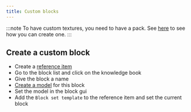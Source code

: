 ```yaml
---
title: Custom blocks
---
```


:::note To have custom textures, you need to have a pack. See [here](pack.md#create-a-pack) to see how you can create one.
:::

## Create a custom block

* Create a [reference item](custom-items.md)
* Go to the block list and click on the knowledge book
* Give the block a name
* [Create a model](custom-models.md) for this block
* Set the model in the block gui
* Add the `Block set template` to the reference item and set the current block
